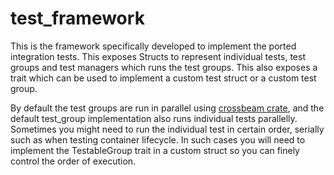 # test_framework

This is the framework specifically developed to implement the ported integration tests. This exposes Structs to represent individual tests, test groups and test managers which runs the test groups. This also exposes a trait which can be used to implement a custom test struct or a custom test group.

By default the test groups are run in parallel using [crossbeam crate](https://www.crates.io/crates/crossbeam), and the default test_group implementation also runs individual tests parallelly. Sometimes you might need to run the individual test in certain order, serially such as when testing container lifecycle. In such cases you will need to implement the TestableGroup trait in a custom struct so you can finely control the order of execution.
